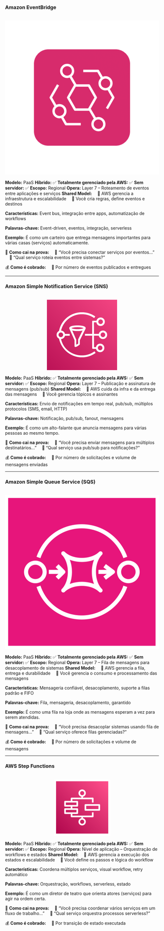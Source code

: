 ### **Amazon EventBridge**

<p align="center">
  <br>
  <img src="../assets/integracao-de-aplicacoes/EventBridge.png" alt="img">
</p>

**Modelo:** PaaS
**Híbrido:** ✅
**Totalmente gerenciado pela AWS:** ✅
**Sem servidor:** ✅
**Escopo:** Regional
**Opera:** Layer 7 – Roteamento de eventos entre aplicações e serviços
**Shared Model:**
 🔹 AWS gerencia a infraestrutura e escalabilidade
 🔹 Você cria regras, define eventos e destinos

**Características:** Event bus, integração entre apps, automatização de workflows

**Palavras-chave:** Event-driven, eventos, integração, serverless

**Exemplo:** É como um carteiro que entrega mensagens importantes para várias casas (serviços) automaticamente.

📝 **Como cai na prova:**
 🔹 “Você precisa conectar serviços por eventos...”
 🔹 “Qual serviço roteia eventos entre sistemas?”

💰 **Como é cobrado:**
 🔹 Por número de eventos publicados e entregues

---

### **Amazon Simple Notification Service (SNS)**

<p align="center">
  <br>
  <img src="../assets/integracao-de-aplicacoes/SNS.png" alt="img">
</p>

**Modelo:** PaaS
**Híbrido:** ✅
**Totalmente gerenciado pela AWS:** ✅
**Sem servidor:** ✅
**Escopo:** Regional
**Opera:** Layer 7 – Publicação e assinatura de mensagens (pub/sub)
**Shared Model:**
 🔹 AWS cuida da infra e da entrega das mensagens
 🔹 Você gerencia tópicos e assinantes

**Características:** Envio de notificações em tempo real, pub/sub, múltiplos protocolos (SMS, email, HTTP)

**Palavras-chave:** Notificação, pub/sub, fanout, mensagens

**Exemplo:** É como um alto-falante que anuncia mensagens para várias pessoas ao mesmo tempo.

📝 **Como cai na prova:**
 🔹 “Você precisa enviar mensagens para múltiplos destinatários...”
 🔹 “Qual serviço usa pub/sub para notificações?”

💰 **Como é cobrado:**
 🔹 Por número de solicitações e volume de mensagens enviadas

---

### **Amazon Simple Queue Service (SQS)**

<p align="center">
  <br>
  <img src="../assets/integracao-de-aplicacoes/SQS.png" alt="img">
</p>

**Modelo:** PaaS
**Híbrido:** ✅
**Totalmente gerenciado pela AWS:** ✅
**Sem servidor:** ✅
**Escopo:** Regional
**Opera:** Layer 7 – Fila de mensagens para desacoplamento de sistemas
**Shared Model:**
 🔹 AWS gerencia a fila, entrega e durabilidade
 🔹 Você gerencia o consumo e processamento das mensagens

**Características:** Mensageria confiável, desacoplamento, suporte a filas padrão e FIFO

**Palavras-chave:** Fila, mensageria, desacoplamento, garantido

**Exemplo:** É como uma fila na loja onde as mensagens esperam a vez para serem atendidas.

📝 **Como cai na prova:**
 🔹 “Você precisa desacoplar sistemas usando fila de mensagens...”
 🔹 “Qual serviço oferece filas gerenciadas?”

💰 **Como é cobrado:**
 🔹 Por número de solicitações e volume de mensagens

---

### **AWS Step Functions**

<p align="center">
  <br>
  <img src="../assets/integracao-de-aplicacoes/StepFunctions.png" alt="img">
</p>

**Modelo:** PaaS
**Híbrido:** ✅
**Totalmente gerenciado pela AWS:** ✅
**Sem servidor:** ✅
**Escopo:** Regional
**Opera:** Nível de aplicação – Orquestração de workflows e estados
**Shared Model:**
 🔹 AWS gerencia a execução dos estados e escalabilidade
 🔹 Você define os passos e lógica do workflow

**Características:** Coordena múltiplos serviços, visual workflow, retry automático

**Palavras-chave:** Orquestração, workflows, serverless, estado

**Exemplo:** É como um diretor de teatro que orienta atores (serviços) para agir na ordem certa.

📝 **Como cai na prova:**
 🔹 “Você precisa coordenar vários serviços em um fluxo de trabalho...”
 🔹 “Qual serviço orquestra processos serverless?”

💰 **Como é cobrado:**
 🔹 Por transição de estado executada
